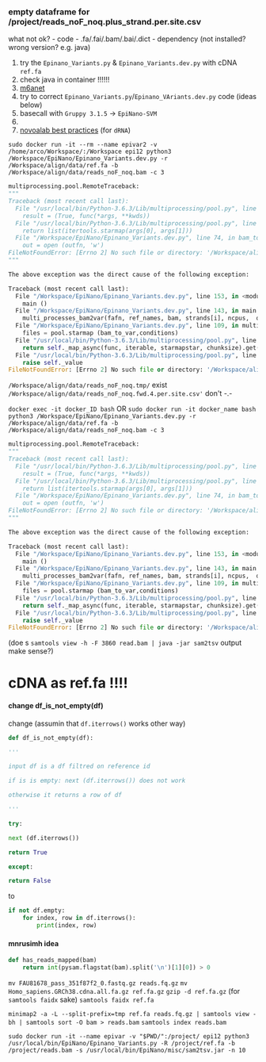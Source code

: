 
### empty dataframe for /project/reads_noF_noq.plus_strand.per.site.csv

what not ok?
	- code
	- .fa/.fai/.bam/.bai/.dict
	- dependency (not installed? wrong version? e.g. java)

1. try the `Epinano_Variants.py` & `Epinano_Variants.dev.py` with cDNA `ref.fa`
2. check java in container !!!!!!
3. [m6anet](https://m6anet.readthedocs.io/en/latest/installation.html#installation-from-our-github-repository)
4. try to correct `Epinano_Variants.py`/`Epinano_VAriants.dev.py` code (ideas below)
5. basecall with `Gruppy 3.1.5` ->  `EpiNano-SVM`
6. 
7. [novoalab best practices](https://github.com/novoalab/Best_Practices_dRNAseq_analysis) (for `dRNA`)



`sudo docker run -it --rm --name epivar2 -v /home/arco/Workspace/:/Workspace epi12 python3 /Workspace/EpiNano/Epinano_Variants.dev.py -r /Workspace/align/data/ref.fa -b /Workspace/align/data/reads_noF_noq.bam -c 3`
``` python
multiprocessing.pool.RemoteTraceback:
"""
Traceback (most recent call last):
  File "/usr/local/bin/Python-3.6.3/Lib/multiprocessing/pool.py", line 119, in worker
    result = (True, func(*args, **kwds))
  File "/usr/local/bin/Python-3.6.3/Lib/multiprocessing/pool.py", line 47, in starmapstar
    return list(itertools.starmap(args[0], args[1]))
  File "/Workspace/EpiNano/Epinano_Variants.dev.py", line 74, in bam_to_var
    out = open (outfn, 'w')
FileNotFoundError: [Errno 2] No such file or directory: '/Workspace/align/data/reads_noF_noq.tmp//Workspace/align/data/reads_noF_noq.fwd.4.per.site.csv'
"""

The above exception was the direct cause of the following exception:

Traceback (most recent call last):
  File "/Workspace/EpiNano/Epinano_Variants.dev.py", line 153, in <module>
    main ()
  File "/Workspace/EpiNano/Epinano_Variants.dev.py", line 143, in main
    multi_processes_bam2var(fafn, ref_names, bam, strands[i], ncpus,  outdir)
  File "/Workspace/EpiNano/Epinano_Variants.dev.py", line 109, in multi_processes_bam2var
    files = pool.starmap (bam_to_var,conditions)
  File "/usr/local/bin/Python-3.6.3/Lib/multiprocessing/pool.py", line 274, in starmap
    return self._map_async(func, iterable, starmapstar, chunksize).get()
  File "/usr/local/bin/Python-3.6.3/Lib/multiprocessing/pool.py", line 644, in get
    raise self._value
FileNotFoundError: [Errno 2] No such file or directory: '/Workspace/align/data/reads_noF_noq.tmp//Workspace/align/data/reads_noF_noq.fwd.4.per.site.csv'
```
`/Workspace/align/data/reads_noF_noq.tmp/` exist
`/Workspace/align/data/reads_noF_noq.fwd.4.per.site.csv'` don't -.-



`docker exec -it docker_ID bash`    OR     `sudo docker run -it docker_name bash`
`python3 /Workspace/EpiNano/Epinano_Variants.dev.py -r /Workspace/align/data/ref.fa -b /Workspace/align/data/reads_noF_noq.bam -c 3`
```python
multiprocessing.pool.RemoteTraceback:
"""
Traceback (most recent call last):
  File "/usr/local/bin/Python-3.6.3/Lib/multiprocessing/pool.py", line 119, in worker
    result = (True, func(*args, **kwds))
  File "/usr/local/bin/Python-3.6.3/Lib/multiprocessing/pool.py", line 47, in starmapstar
    return list(itertools.starmap(args[0], args[1]))
  File "/Workspace/EpiNano/Epinano_Variants.dev.py", line 74, in bam_to_var
    out = open (outfn, 'w')
FileNotFoundError: [Errno 2] No such file or directory: '/Workspace/align/data/reads_noF_noq.tmp//Workspace/align/data/reads_noF_noq.fwd.4.per.site.csv'
"""

The above exception was the direct cause of the following exception:

Traceback (most recent call last):
  File "/Workspace/EpiNano/Epinano_Variants.dev.py", line 153, in <module>
    main ()
  File "/Workspace/EpiNano/Epinano_Variants.dev.py", line 143, in main
    multi_processes_bam2var(fafn, ref_names, bam, strands[i], ncpus,  outdir)
  File "/Workspace/EpiNano/Epinano_Variants.dev.py", line 109, in multi_processes_bam2var
    files = pool.starmap (bam_to_var,conditions)
  File "/usr/local/bin/Python-3.6.3/Lib/multiprocessing/pool.py", line 274, in starmap
    return self._map_async(func, iterable, starmapstar, chunksize).get()
  File "/usr/local/bin/Python-3.6.3/Lib/multiprocessing/pool.py", line 644, in get
    raise self._value
FileNotFoundError: [Errno 2] No such file or directory: '/Workspace/align/data/reads_noF_noq.tmp//Workspace/align/data/reads_noF_noq.fwd.4.per.site.csv'
```
(doe
s `samtools view -h -F 3860 read.bam | java -jar sam2tsv` output make sense?)



# cDNA as ref.fa !!!!




#### change df_is_not_empty(df)
change    (assumin that `df.iterrows()` works other way)
``` python
def df_is_not_empty(df):

'''

input df is a df filtred on reference id

if is is empty: next (df.iterrows()) does not work

otherwise it returns a row of df

'''

try:

next (df.iterrows())

return True

except:

return False
```
to 
```python
if not df.empty:
    for index, row in df.iterrows():
        print(index, row)

```

#### mnrusimh idea
```python
def has_reads_mapped(bam)
	return int(pysam.flagstat(bam).split('\n')[1][0]) > 0
```




`mv FAU81678_pass_351f87f2_0.fastq.gz reads.fq.gz`
`mv Homo_sapiens.GRCh38.cdna.all.fa.gz ref.fa.gz`
`gzip -d ref.fa.gz` (for `samtools faidx` sake)
`samtools faidx ref.fa`

`minimap2 -a -L --split-prefix=tmp ref.fa reads.fq.gz | samtools view -bh | samtools sort -O bam > reads.bam`
`samtools index reads.bam`




`sudo docker run -it --name epivar -v "$PWD/":/project/ epi12 python3 /usr/local/bin/EpiNano/Epinano_Variants.py -R /project/ref.fa -b /project/reads.bam -s /usr/local/bin/EpiNano/misc/sam2tsv.jar -n 10`